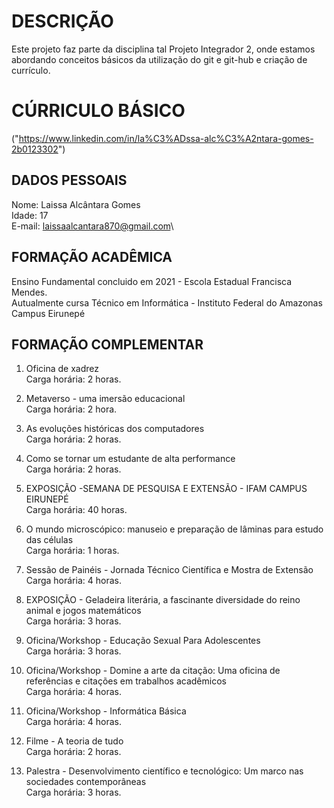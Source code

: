 
# DESCRIÇÃO

Este projeto faz parte da disciplina tal Projeto Integrador 2, onde estamos abordando conceitos básicos da utilização do git e git-hub e criação de currículo.

# CÚRRICULO BÁSICO
("https://www.linkedin.com/in/la%C3%ADssa-alc%C3%A2ntara-gomes-2b0123302")
## DADOS PESSOAIS

Nome: Laissa Alcântara Gomes\
Idade: 17\
E-mail: laissaalcantara870@gmail.com\

## FORMAÇÃO ACADÊMICA

Ensino Fundamental concluido em 2021 - Escola Estadual Francisca Mendes.\
Autualmente cursa Técnico em Informática - Instituto Federal do Amazonas Campus Eirunepé

## FORMAÇÃO COMPLEMENTAR

1. Oficina de xadrez\
Carga horária: 2 horas.

2. Metaverso - uma imersão educacional\
Carga horária: 2 hora. 

3. As evoluções históricas dos computadores\
Carga horária: 2 horas.

4. Como se tornar um estudante de alta performance\
Carga horária: 2 horas.

5. EXPOSIÇÃO -SEMANA DE PESQUISA E EXTENSÃO - IFAM CAMPUS EIRUNEPÉ\
Carga horária: 40 horas.

6. O mundo microscópico: manuseio e preparação de lâminas para estudo das células\
Carga horária: 1 horas.

7. Sessão de Painéis - Jornada Técnico Científica e Mostra de Extensão\
Carga horária: 4 horas.

8. EXPOSIÇÃO - Geladeira literária, a fascinante diversidade do reino animal e jogos matemáticos\
Carga horária: 3 horas.

9. Oficina/Workshop - Educação Sexual Para Adolescentes\
Carga horária: 3 horas.

10. Oficina/Workshop - Domine a arte da citação: Uma oficina de referências e citações em trabalhos acadêmicos\
Carga horária: 4 horas.

11. Oficina/Workshop - Informática Básica\
Carga horária: 4 horas.

12. Filme - A teoria de tudo\
Carga horária: 2 horas.

13. Palestra - Desenvolvimento científico e tecnológico: Um marco nas sociedades contemporâneas\
Carga horária: 3 horas.

